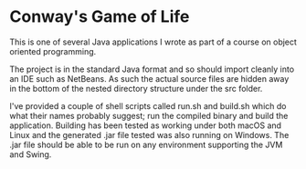 # Conway's Game of Life

This is one of several Java applications I wrote as part of a course on
object oriented programming.

The project is in the standard Java format and so should import cleanly into
an IDE such as NetBeans. As such the actual source files are hidden away in
the bottom of the nested directory structure under the src folder.

I've provided a couple of shell scripts called run.sh and build.sh which do
what their names probably suggest; run the compiled binary and build the
application. Building has been tested as working under both macOS and Linux
and the generated .jar file tested was also running on Windows. The .jar file
should be able to be run on any environment supporting the JVM and Swing.
